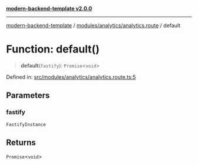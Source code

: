 [**modern-backend-template v2.0.0**](../../../../README.md)

***

[modern-backend-template](../../../../modules.md) / [modules/analytics/analytics.route](../README.md) / default

# Function: default()

> **default**(`fastify`): `Promise`\<`void`\>

Defined in: [src/modules/analytics/analytics.route.ts:5](https://github.com/maemreyo/saas-4cus-nodejs/blob/1a77de11cd6eaefe66c31c7f5de281673fc25ce5/src/modules/analytics/analytics.route.ts#L5)

## Parameters

### fastify

`FastifyInstance`

## Returns

`Promise`\<`void`\>
